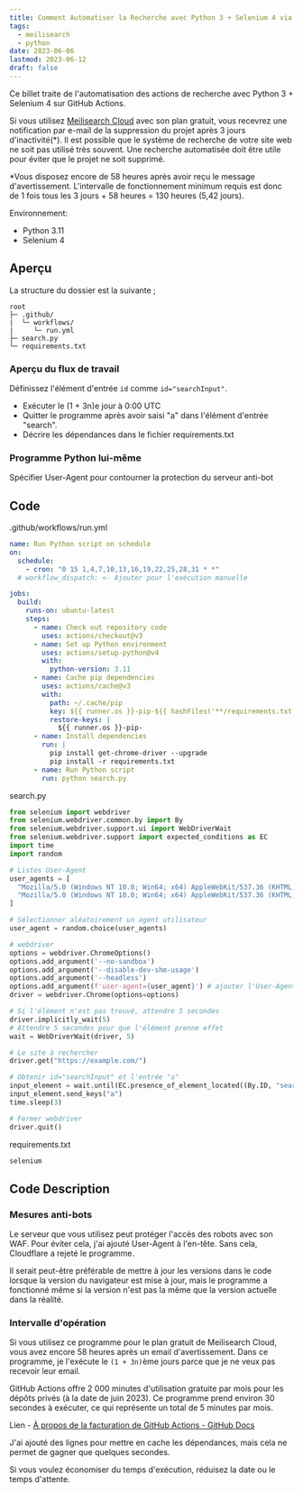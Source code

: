 ```yaml
---
title: Comment Automatiser la Recherche avec Python 3 + Selenium 4 via GitHub Actions
tags:
  - meilisearch
  - python
date: 2023-06-06
lastmod: 2023-06-12
draft: false
---
```


Ce billet traite de l'automatisation des actions de recherche avec Python 3 + Selenium 4 sur GitHub Actions.

Si vous utilisez [Meilisearch Cloud](https://www.meilisearch.com/) avec son plan gratuit, vous recevrez une notification par e-mail de la suppression du projet après 3 jours d'inactivité(\*). Il est possible que le système de recherche de votre site web ne soit pas utilisé très souvent. Une recherche automatisée doit être utile pour éviter que le projet ne soit supprimé.

\*Vous disposez encore de 58 heures après avoir reçu le message d'avertissement. L'intervalle de fonctionnement minimum requis est donc de 1 fois tous les 3 jours + 58 heures = 130 heures (5,42 jours).

Environnement:

- Python 3.11
- Selenium 4

## Aperçu

La structure du dossier est la suivante ;

```tree
root
├─ .github/
|  └─ workflows/
|     └─ run.yml
├─ search.py
└─ requirements.txt
```

### Aperçu du flux de travail

Définissez l'élément d'entrée `id` comme `id="searchInput"`.

- Exécuter le (1 + 3n)e jour à 0:00 UTC
- Quitter le programme après avoir saisi "a" dans l'élément d'entrée "search".
- Décrire les dépendances dans le fichier requirements.txt

### Programme Python lui-même

Spécifier User-Agent pour contourner la protection du serveur anti-bot

## Code

<div class="filename">.github/workflows/run.yml</div>

```yml
name: Run Python script on schedule
on:
  schedule:
    - cron: "0 15 1,4,7,10,13,16,19,22,25,28,31 * *"
  # workflow_dispatch: <- Ajouter pour l'exécution manuelle

jobs:
  build:
    runs-on: ubuntu-latest
    steps:
      - name: Check out repository code
        uses: actions/checkout@v3
      - name: Set up Python environment
        uses: actions/setup-python@v4
        with:
          python-version: 3.11
      - name: Cache pip dependencies
        uses: actions/cache@v3
        with:
          path: ~/.cache/pip
          key: ${{ runner.os }}-pip-${{ hashFiles('**/requirements.txt') }}
          restore-keys: |
            ${{ runner.os }}-pip-
      - name: Install dependencies
        run: |
          pip install get-chrome-driver --upgrade
          pip install -r requirements.txt
      - name: Run Python script
        run: python search.py
```

<div class="filename">search.py</div>

```py
from selenium import webdriver
from selenium.webdriver.common.by import By
from selenium.webdriver.support.ui import WebDriverWait
from selenium.webdriver.support import expected_conditions as EC
import time
import random

# Listes User-Agent
user_agents = [
  "Mozilla/5.0 (Windows NT 10.0; Win64; x64) AppleWebKit/537.36 (KHTML, like Gecko) Chrome/58.0.3029.110 Safari/537.36 Edge/B08C3901",
  "Mozilla/5.0 (Windows NT 10.0; Win64; x64) AppleWebKit/537.36 (KHTML, like Gecko) Chrome/58.0.3029.110 Safari/537.36 Edge/16.16299"
]

# Sélectionner aléatoirement un agent utilisateur
user_agent = random.choice(user_agents)

# webdriver
options = webdriver.ChromeOptions()
options.add_argument('--no-sandbox')
options.add_argument('--disable-dev-shm-usage')
options.add_argument('--headless')
options.add_argument(f'user-agent={user_agent}') # ajouter l'User-Agent
driver = webdriver.Chrome(options=options)

# Si l'élément n'est pas trouvé, attendre 5 secondes
driver.implicitly_wait(5)
# Attendre 5 secondes pour que l'élément prenne effet
wait = WebDriverWait(driver, 5)

# Le site à rechercher
driver.get("https://example.com/")

# Obtenir id="searchInput" et l'entrée "a"
input_element = wait.until(EC.presence_of_element_located((By.ID, "searchInput")))
input_element.send_keys("a")
time.sleep(3)

# Fermer webdriver
driver.quit()
```

<div class="filename">requirements.txt</div>

```txt
selenium
```

## Code Description

### Mesures anti-bots

Le serveur que vous utilisez peut protéger l'accès des robots avec son WAF. Pour éviter cela, j'ai ajouté User-Agent à l'en-tête. Sans cela, Cloudflare a rejeté le programme.

Il serait peut-être préférable de mettre à jour les versions dans le code lorsque la version du navigateur est mise à jour, mais le programme a fonctionné même si la version n'est pas la même que la version actuelle dans la réalité.

### Intervalle d'opération

Si vous utilisez ce programme pour le plan gratuit de Meilisearch Cloud, vous avez encore 58 heures après un email d'avertissement. Dans ce programme, je l'exécute le `(1 + 3n)`ème jours parce que je ne veux pas recevoir leur email.

GitHub Actions offre 2 000 minutes d'utilisation gratuite par mois pour les dépôts privés (à la date de juin 2023). Ce programme prend environ 30 secondes à exécuter, ce qui représente un total de 5 minutes par mois.

Lien - [À propos de la facturation de GitHub Actions - GitHub Docs](https://docs.github.com/fr/billing/managing-billing-for-github-actions/about-billing-for-github-actions)

J'ai ajouté des lignes pour mettre en cache les dépendances, mais cela ne permet de gagner que quelques secondes.

Si vous voulez économiser du temps d'exécution, réduisez la date ou le temps d'attente.
